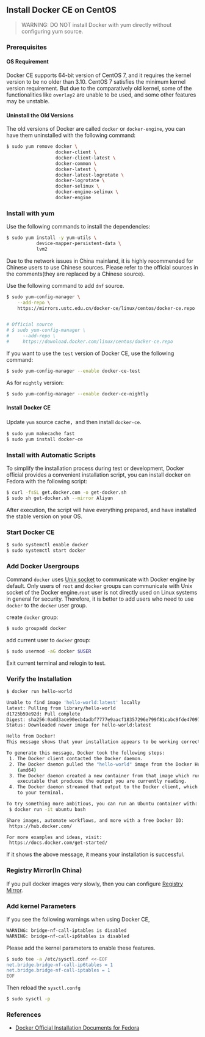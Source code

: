 ## Install Docker CE on CentOS

> WARNING: DO NOT install Docker with yum directly without configuring yum source.

### Prerequisites

#### OS Requirement
Docker CE supports 64-bit version of CentOS 7, and it requires the kernel version to be no older than 3.10. CentOS 7 satisfies the minimum kernel version requirement. But due to the comparatively old kernel, some of the functionalities like `overlay2` are unable to be used, and some other features may be unstable.

#### Uninstall the Old Versions

The old versions of Docker are called `docker` or `docker-engine`, you can have them uninstalled with the following command:

```bash
$ sudo yum remove docker \
                  docker-client \
                  docker-client-latest \
                  docker-common \
                  docker-latest \
                  docker-latest-logrotate \
                  docker-logrotate \
                  docker-selinux \
                  docker-engine-selinux \
                  docker-engine
```

### Install with yum

Use the following commands to install the dependencies:

```bash
$ sudo yum install -y yum-utils \
           device-mapper-persistent-data \
           lvm2
```

Due to the network issues in China mainland, it is highly recommended for Chinese users to use Chinese sources. Please refer to the official sources in the comments(they are replaced by a Chinese source).

Use the following command to add `dnf` source.
```bash
$ sudo yum-config-manager \
    --add-repo \
    https://mirrors.ustc.edu.cn/docker-ce/linux/centos/docker-ce.repo


# Official source
# $ sudo yum-config-manager \
#     --add-repo \
#     https://download.docker.com/linux/centos/docker-ce.repo
```

If you want to use the `test` version of Docker CE, use the following command:

```bash
$ sudo yum-config-manager --enable docker-ce-test
```

As for `nightly` version:

```bash
$ sudo yum-config-manager --enable docker-ce-nightly
```

#### Install Docker CE

Update `yum` source cache，and then install `docker-ce`.

```bash
$ sudo yum makecache fast
$ sudo yum install docker-ce
```

### Install with Automatic Scripts

To simplify the installation process during test or development, Docker official provides a convenient installation script, you can install docker on Fedora with the following script:

```bash
$ curl -fsSL get.docker.com -o get-docker.sh
$ sudo sh get-docker.sh --mirror Aliyun
```

After execution, the script will have everything prepared, and have installed the stable version on your OS.

### Start Docker CE

```bash
$ sudo systemctl enable docker
$ sudo systemctl start docker
```

### Add Docker Usergroups

Command `docker` uses [Unix socket](https://en.wikipedia.org/wiki/Unix_domain_socket) to communicate with Docker engine by default. Only users of `root` and `docker` groups can communicate with Unix socket of the Docker engine.`root` user is not directly used on Linux systems in general for security. Therefore, it is better to add users who need to use `docker` to the `docker` user group.

create `docker` group:

```bash
$ sudo groupadd docker
```

add current user to `docker` group:

```bash
$ sudo usermod -aG docker $USER
```

Exit current terminal and relogin to test.

### Verify the Installation

```bash
$ docker run hello-world

Unable to find image 'hello-world:latest' locally
latest: Pulling from library/hello-world
d1725b59e92d: Pull complete
Digest: sha256:0add3ace90ecb4adbf7777e9aacf18357296e799f81cabc9fde470971e499788
Status: Downloaded newer image for hello-world:latest

Hello from Docker!
This message shows that your installation appears to be working correctly.

To generate this message, Docker took the following steps:
 1. The Docker client contacted the Docker daemon.
 2. The Docker daemon pulled the "hello-world" image from the Docker Hub.
    (amd64)
 3. The Docker daemon created a new container from that image which runs the
    executable that produces the output you are currently reading.
 4. The Docker daemon streamed that output to the Docker client, which sent it
    to your terminal.

To try something more ambitious, you can run an Ubuntu container with:
 $ docker run -it ubuntu bash

Share images, automate workflows, and more with a free Docker ID:
 https://hub.docker.com/

For more examples and ideas, visit:
 https://docs.docker.com/get-started/
```

If it shows the above message, it means your installation is successful.

### Registry Mirror(In China)

If you pull docker images very slowly, then you can configure [Registry Mirror](mirror.md).

### Add kernel Parameters

If you see the following warnings when using Docker CE,

```bash
WARNING: bridge-nf-call-iptables is disabled
WARNING: bridge-nf-call-ip6tables is disabled
```

Please add the kernel parameters to enable these features.

```bash
$ sudo tee -a /etc/sysctl.conf <<-EOF
net.bridge.bridge-nf-call-ip6tables = 1
net.bridge.bridge-nf-call-iptables = 1
EOF
```

Then reload the `sysctl.confg`

```bash
$ sudo sysctl -p
```

### References

* [Docker Official Installation Documents for Fedora](https://docs.docker.com/install/linux/docker-ce/centos/)
